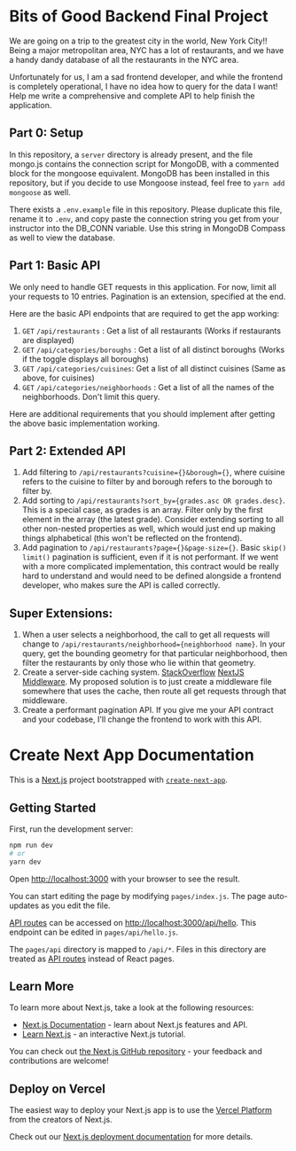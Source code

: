 # Bits of Good Backend Final Project

We are going on a trip to the greatest city in the world, New York City!! Being a major metropolitan area, NYC has a lot of restaurants, and we have a handy dandy database of all the restaurants in the NYC area.

Unfortunately for us, I am a sad frontend developer, and while the frontend is completely operational, I have no idea how to query for the data I want! Help me write a comprehensive and complete API to help finish the application.

## Part 0: Setup

In this repository, a `server` directory is already present, and the file mongo.js contains the connection script for MongoDB, with a commented block for the mongoose equivalent. MongoDB has been installed in this repository, but if you decide to use Mongoose instead, feel free to `yarn add mongoose` as well.

There exists a `.env.example` file in this repository. Please duplicate this file, rename it to `.env`, and copy paste the connection string you get from your instructor into the DB_CONN variable. Use this string in MongoDB Compass as well to view the database.

## Part 1: Basic API

We only need to handle GET requests in this application. For now, limit all your requests to 10 entries. Pagination is an extension, specified at the end.

Here are the basic API endpoints that are required to get the app working:

1. `GET` `/api/restaurants` : Get a list of all restaurants (Works if restaurants are displayed)
2. `GET` `/api/categories/boroughs` : Get a list of all distinct boroughs (Works if the toggle displays all boroughs)
3. `GET` `/api/categories/cuisines`: Get a list of all distinct cuisines (Same as above, for cuisines)
4. `GET` `/api/categories/neighborhoods` : Get a list of all the names of the neighborhoods. Don't limit this query.

Here are additional requirements that you should implement after getting the above basic implementation working.

## Part 2: Extended API

1. Add filtering to `/api/restaurants?cuisine={}&borough={}`, where cuisine refers to the cuisine to filter by and borough refers to the borough to filter by.
2. Add sorting to `/api/restaurants?sort_by={grades.asc OR grades.desc}`. This is a special case, as grades is an array. Filter only by the first element in the array (the latest grade). Consider extending sorting to all other non-nested properties as well, which would just end up making things alphabetical (this won't be reflected on the frontend).
3. Add pagination to `/api/restaurants?page={}&page-size={}`. Basic `skip()` `limit()` pagination is sufficient, even if it is not performant. If we went with a more complicated implementation, this contract would be really hard to understand and would need to be defined alongside a frontend developer, who makes sure the API is called correctly.

## Super Extensions:

1. When a user selects a neighborhood, the call to get all requests will change to `/api/restaurants/neighborhood={neighborhood name}`. In your query, get the bounding geometry for that particular neighborhood, then filter the restaurants by only those who lie within that geometry.
2. Create a server-side caching system. [StackOverflow](https://stackoverflow.com/questions/62005208/api-caching-for-next-js) [NextJS Middleware](https://nextjs.org/docs/api-routes/api-middlewares). My proposed solution is to just create a middleware file somewhere that uses the cache, then route all get requests through that middleware.
3. Create a performant pagination API. If you give me your API contract and your codebase, I'll change the frontend to work with this API.

# Create Next App Documentation

This is a [Next.js](https://nextjs.org/) project bootstrapped with [`create-next-app`](https://github.com/vercel/next.js/tree/canary/packages/create-next-app).

## Getting Started

First, run the development server:

```bash
npm run dev
# or
yarn dev
```

Open [http://localhost:3000](http://localhost:3000) with your browser to see the result.

You can start editing the page by modifying `pages/index.js`. The page auto-updates as you edit the file.

[API routes](https://nextjs.org/docs/api-routes/introduction) can be accessed on [http://localhost:3000/api/hello](http://localhost:3000/api/hello). This endpoint can be edited in `pages/api/hello.js`.

The `pages/api` directory is mapped to `/api/*`. Files in this directory are treated as [API routes](https://nextjs.org/docs/api-routes/introduction) instead of React pages.

## Learn More

To learn more about Next.js, take a look at the following resources:

- [Next.js Documentation](https://nextjs.org/docs) - learn about Next.js features and API.
- [Learn Next.js](https://nextjs.org/learn) - an interactive Next.js tutorial.

You can check out [the Next.js GitHub repository](https://github.com/vercel/next.js/) - your feedback and contributions are welcome!

## Deploy on Vercel

The easiest way to deploy your Next.js app is to use the [Vercel Platform](https://vercel.com/new?utm_medium=default-template&filter=next.js&utm_source=create-next-app&utm_campaign=create-next-app-readme) from the creators of Next.js.

Check out our [Next.js deployment documentation](https://nextjs.org/docs/deployment) for more details.
